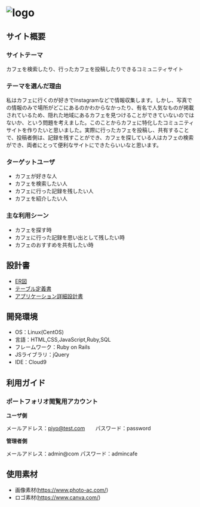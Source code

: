 # ![logo](https://user-images.githubusercontent.com/109025282/197979880-b7c6480b-0905-4416-8591-50927bd67a03.jpg)

## サイト概要

### サイトテーマ
カフェを検索したり、行ったカフェを投稿したりできるコミュニティサイト

### テーマを選んだ理由
私はカフェに行くのが好きでInstagramなどで情報収集します。しかし、写真での情報のみで場所がどこにあるのかわからなかったり、有名で人気なものが掲載されているため、隠れた地域にあるカフェを見つけることができていないのではないか、という問題を考えました。このことからカフェに特化したコミュニティサイトを作りたいと思いました。実際に行ったカフェを投稿し、共有することで、投稿者側は、記録を残すことができ、カフェを探している人はカフェの検索ができ、両者にとって便利なサイトにできたらいいなと思います。

### ターゲットユーザ
* カフェが好きな人
* カフェを検索したい人
* カフェに行った記録を残したい人
* カフェを紹介したい人

### 主な利用シーン
* カフェを探す時
* カフェに行った記録を思い出として残したい時
* カフェのおすすめを共有したい時

## 設計書
* [ER図](https://drive.google.com/file/d/1U2vlaYbV8dtzulOycnGsGRrndW_whxO9/view?usp=sharing)
* [テーブル定義書](https://docs.google.com/spreadsheets/d/1R3xe3A543_Rpeak_VXyhdeI4lgGNi4HfnocK_EDj3CE/edit?usp=sharing)
* [アプリケーション詳細設計書](https://docs.google.com/spreadsheets/d/1IFdPa-UBBcJGjiCecskdx5WjhmO5lgkrAQzVsqEEBmg/edit?usp=sharing)

## 開発環境
- OS：Linux(CentOS)
- 言語：HTML,CSS,JavaScript,Ruby,SQL
- フレームワーク：Ruby on Rails
- JSライブラリ：jQuery
- IDE：Cloud9

## 利用ガイド
### ポートフォリオ閲覧用アカウント
**ユーザ側**

メールアドレス：piyo@test.com　　パスワード：password

**管理者側**

メールアドレス：admin@com パスワード：admincafe

## 使用素材
* 画像素材(https://www.photo-ac.com/)
* ロゴ素材(https://www.canva.com/)